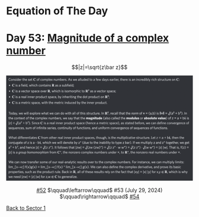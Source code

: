 # Equation of The Day

# Day 53: [Magnitude of a complex number](https://en.wikipedia.org/wiki/Absolute_value#Complex_numbers)

$$|z|=\sqrt{z\bar z}$$

<picture><img alt="Day 53" src="0053.png"></picture>

<center><a href="0052.html">#52</a> $\qquad\leftarrow\qquad$ #53 (July 29, 2024) $\qquad\rightarrow\qquad$ <a href="0054.html">#54</a></center>

[Back to Sector 1](../0-63.md)

<script data-goatcounter="https://zswu.goatcounter.com/count" async src="//gc.zgo.at/count.js"></script>
<script src="https://utteranc.es/client.js" repo="12AbBa/eotd" issue-term="pathname" theme="github-light" crossorigin="anonymous" async> </script>